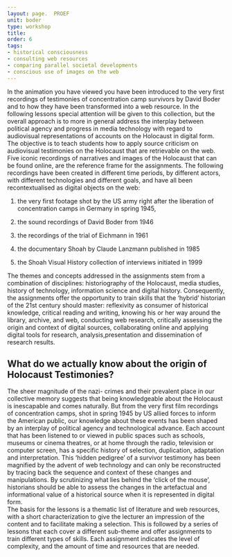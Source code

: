 ```yaml
---
layout: page.  PROEF 
unit: boder
type: workshop 
title: 
order: 6
tags:
- historical consciousness
- consulting web resources
- comparing parallel societal developments
- conscious use of images on the web
---
```




In the animation you have viewed you have been introduced to the very first recordings of testimonies of concentration camp survivors by David Boder and to how they have been transformed into a web resource. In the following lessons special attention will be given to this collection, but the overall approach is to more in general address the interplay between political agency and progress in media technology with regard to  audiovisual representations of accounts on the Holocaust in digital form. The objective is to teach students how to apply source criticism on audiovisual testimonies on the Holocaust that are retrievable on the web. Five iconic recordings of narratives and images of the Holocaust that can be found online, are the reference frame for the assignments. The following recordings have been created in different time periods, by different actors, with different technologies and different goals, and have all been recontextualised as digital objects on the web: 

1. the very first footage shot by the US army right after the liberation of concentration camps in Germany in spring 1945, 

2. the  sound recordings of David Boder from 1946 

3. the recordings of the trial of Eichmann in 1961

4. the documentary Shoah by Claude Lanzmann published in 1985

5. the Shoah Visual History collection of interviews initiated in 1999

The themes and concepts addressed in the assignments stem from a combination of disciplines: historiography of the Holocaust, media studies, history of technology, information science and digital history. Consequently, the assignments offer the opportunity to train skills that the ‘hybrid’ historian of the 21st century should master: reflexivity as consumer of historical knowledge, critical reading and writing, knowing his or her way around the library, archive, and web, conducting web research, critically assessing the origin and context of digital sources, collaborating online and applying digital tools for research, analysis,presentation and dissemination of research results. 

## What do we actually know about the origin of Holocaust Testimonies?

The sheer magnitude of the nazi- crimes and their prevalent place in our collective memory suggests that being knowledgeable about the Holocaust is inescapable and comes naturally. But from the very first film recordings of concentration camps, shot in spring 1945 by US allied forces to inform the American public, our knowledge about these events has been shaped by an interplay of political agency and technological advance. Each account that has been listened to or viewed in public spaces such as schools, museums or cinema theatres, or at home through the radio, television or computer screen, has a specific history of selection, duplication, adaptation and interpretation. This ‘hidden pedigree’ of a survivor testimony has been magnified by the advent of web technology and can only be reconstructed by tracing back the sequence and context of these changes and manipulations. By scrutinizing what lies behind the ‘click of the mouse’, historians should be able to assess the changes in the artefactual and informational value of a historical source when it is represented in digital form.  
The basis for the lessons is a thematic list of literature and web resources, with a short characterization to give the lecturer an impression of the content and to facilitate making a selection. This is followed by a series of lessons that each cover a different sub-theme and offer assignments to train different types of skills. Each assignment indicates the level of complexity, and the amount of time and resources that are needed. 
